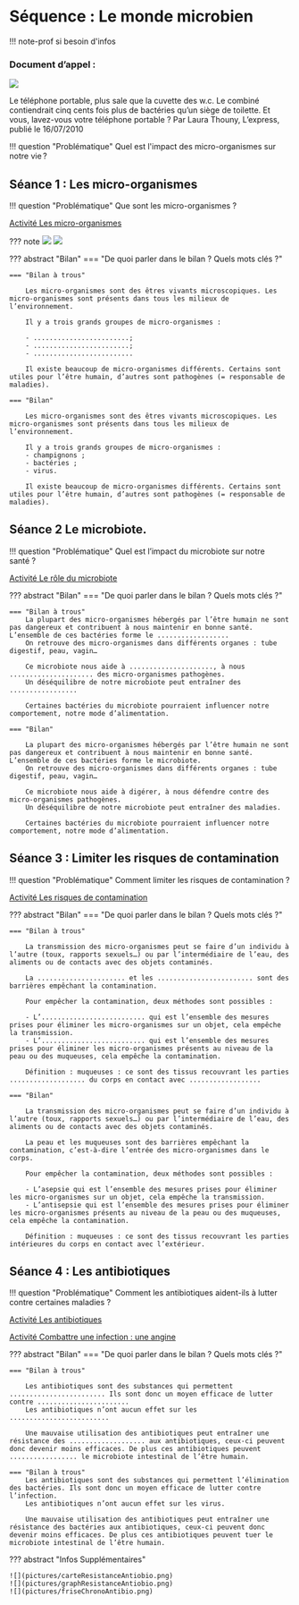 # Séquence : Le monde microbien

!!! note-prof
    si besoin d'infos

### Document d’appel :

![](pictures/articleNbBactéries.png)

Le téléphone portable, plus sale que la cuvette des w.c.
Le combiné contiendrait cinq cents fois plus de bactéries qu’un siège de toilette. Et vous, lavez-vous votre téléphone portable ?
Par Laura Thouny, L’express, publié le 16/07/2010 

!!! question "Problématique"
    Quel est l'impact des micro-organismes sur notre vie ?
    


## Séance 1 : Les micro-organismes

!!! question "Problématique"
    Que sont les micro-organismes ?

[Activité Les micro-organismes](../microbes)


??? note 
    ![](pictures/photoMicrobes.png)
    ![](pictures/echelleVivant.png)

??? abstract "Bilan"
    === "De quoi parler dans le bilan ? Quels mots clés ?"

    === "Bilan à trous"

        Les micro-organismes sont des êtres vivants microscopiques. Les micro-organismes sont présents dans tous les milieux de l’environnement. 

        Il y a trois grands groupes de micro-organismes :
        
        - ........................;
        - ........................;
        - .........................

        Il existe beaucoup de micro-organismes différents. Certains sont utiles pour l’être humain, d’autres sont pathogènes (= responsable de maladies). 

    === "Bilan"

        Les micro-organismes sont des êtres vivants microscopiques. Les micro-organismes sont présents dans tous les milieux de l’environnement. 

        Il y a trois grands groupes de micro-organismes :
        - champignons ;
        - bactéries ;
        - virus.

        Il existe beaucoup de micro-organismes différents. Certains sont utiles pour l’être humain, d’autres sont pathogènes (= responsable de maladies). 



## Séance 2 Le microbiote.

!!! question "Problématique"
    Quel est l’impact du microbiote sur notre santé ?

[Activité Le rôle du microbiote](../microbiote)


??? abstract "Bilan"
    === "De quoi parler dans le bilan ? Quels mots clés ?"

    === "Bilan à trous"
        La plupart des micro-organismes hébergés par l’être humain ne sont pas dangereux et contribuent à nous maintenir en bonne santé. L’ensemble de ces bactéries forme le ..................
        On retrouve des micro-organismes dans différents organes : tube digestif, peau, vagin…

        Ce microbiote nous aide à ....................., à nous ..................... des micro-organismes pathogènes.
        Un déséquilibre de notre microbiote peut entraîner des .................

        Certaines bactéries du microbiote pourraient influencer notre comportement, notre mode d’alimentation.

    === "Bilan"

        La plupart des micro-organismes hébergés par l’être humain ne sont pas dangereux et contribuent à nous maintenir en bonne santé. L’ensemble de ces bactéries forme le microbiote.
        On retrouve des micro-organismes dans différents organes : tube digestif, peau, vagin…

        Ce microbiote nous aide à digérer, à nous défendre contre des micro-organismes pathogènes.
        Un déséquilibre de notre microbiote peut entraîner des maladies.

        Certaines bactéries du microbiote pourraient influencer notre comportement, notre mode d’alimentation.

## Séance 3 : Limiter les risques de contamination

!!! question "Problématique"
    Comment limiter les risques de contamination ?

[Activité Les risques de contamination](../asepsieAntisepsie)


??? abstract "Bilan"
    === "De quoi parler dans le bilan ? Quels mots clés ?"

    === "Bilan à trous"

        La transmission des micro-organismes peut se faire d’un individu à l’autre (toux, rapports sexuels…) ou par l’intermédiaire de l’eau, des aliments ou de contacts avec des objets contaminés.

        La ...................... et les ........................ sont des barrières empêchant la contamination.

        Pour empêcher la contamination, deux méthodes sont possibles :
        
        - L’.......................... qui est l’ensemble des mesures prises pour éliminer les micro-organismes sur un objet, cela empêche la transmission.
        - L’.......................... qui est l’ensemble des mesures prises pour éliminer les micro-organismes présents au niveau de la peau ou des muqueuses, cela empêche la contamination.

        Définition : muqueuses : ce sont des tissus recouvrant les parties ................... du corps en contact avec ..................

    === "Bilan"

        La transmission des micro-organismes peut se faire d’un individu à l’autre (toux, rapports sexuels…) ou par l’intermédiaire de l’eau, des aliments ou de contacts avec des objets contaminés.

        La peau et les muqueuses sont des barrières empêchant la contamination, c’est-à-dire l’entrée des micro-organismes dans le corps.

        Pour empêcher la contamination, deux méthodes sont possibles :
        
        - L’asepsie qui est l’ensemble des mesures prises pour éliminer les micro-organismes sur un objet, cela empêche la transmission.
        - L’antisepsie qui est l’ensemble des mesures prises pour éliminer les micro-organismes présents au niveau de la peau ou des muqueuses, cela empêche la contamination.

        Définition : muqueuses : ce sont des tissus recouvrant les parties intérieures du corps en contact avec l’extérieur.

## Séance 4 : Les antibiotiques

!!! question "Problématique"
    Comment les antibiotiques aident-ils à lutter contre certaines maladies ? 

[Activité Les antibiotiques](../antibio)

[Activité Combattre une infection : une angine](../tpAngine)


??? abstract "Bilan"
    === "De quoi parler dans le bilan ? Quels mots clés ?"

    === "Bilan à trous"

        Les antibiotiques sont des substances qui permettent ........................ Ils sont donc un moyen efficace de lutter contre .......................
        Les antibiotiques n’ont aucun effet sur les .........................
        
        Une mauvaise utilisation des antibiotiques peut entraîner une résistance des ................... aux antibiotiques, ceux-ci peuvent donc devenir moins efficaces. De plus ces antibiotiques peuvent ................. le microbiote intestinal de l’être humain.

    === "Bilan à trous"
        Les antibiotiques sont des substances qui permettent l’élimination des bactéries. Ils sont donc un moyen efficace de lutter contre l’infection.
        Les antibiotiques n’ont aucun effet sur les virus.
        
        Une mauvaise utilisation des antibiotiques peut entraîner une résistance des bactéries aux antibiotiques, ceux-ci peuvent donc devenir moins efficaces. De plus ces antibiotiques peuvent tuer le microbiote intestinal de l’être humain.

??? abstract "Infos Supplémentaires"

    ![](pictures/carteResistanceAntiobio.png)
    ![](pictures/graphResistanceAntiobio.png)
    ![](pictures/friseChronoAntibio.png)